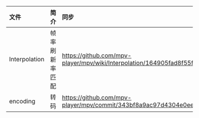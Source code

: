 
| 文件 | 简介 | 同步 |
| :--- | :--- | :--- |
| Interpolation   | 帧率刷新率匹配 | https://github.com/mpv-player/mpv/wiki/Interpolation/164905fad8f55fa9af052b0766495391992ebfc2 |
| encoding        | 转码           | https://github.com/mpv-player/mpv/commit/343bf8a9ac97d4304e0ee6106c0f7ba8d7bff9c3 |
